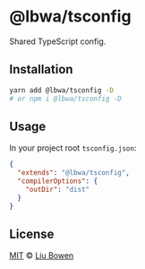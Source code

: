 # @lbwa/tsconfig

Shared TypeScript config.

## Installation

```bash
yarn add @lbwa/tsconfig -D
# or npm i @lbwa/tsconfig -D
```

## Usage

In your project root `tsconfig.json`:

```json
{
  "extends": "@lbwa/tsconfig",
  "compilerOptions": {
    "outDir": "dist"
  }
}
```

## License

[MIT](./LICENSE) © [Liu Bowen](https://github.com/lbwa)
